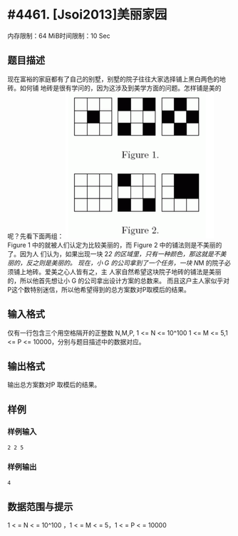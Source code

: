 # #4461. [Jsoi2013]美丽家园

内存限制：64 MiB时间限制：10 Sec

## 题目描述

现在富裕的家庭都有了自己的别墅，别墅的院子往往大家选择铺上黑白两色的地砖。如何铺
地砖是很有学问的，因为这涉及到美学方面的问题。怎样铺是美的呢？先看下面两组： 
 ![](upload/201604/22.png)
Figure 1 中的就被人们认定为比较美丽的，而 Figure 2 中的铺法则是不美丽的了。因为人
们认为，如果出现一块 2*2 的区域里，只有一种颜色，那这就是不美丽的，反之则是美丽的。 
现在，小 G 的公司拿到了一个任务，一块 N*M 的院子必须铺上地砖。爱美之心人皆有之，主
人家自然希望这块院子地砖的铺法是美丽的，所以他首先想让小 G 的公司拿出设计方案的总数来。
而且这户主人家似乎对 P这个数特别迷信，所以他希望得到的总方案数对P取模后的结果。

## 输入格式

仅有一行包含三个用空格隔开的正整数 N,M,P, 1 <= N <= 10^100
1 <= M <= 5,1 <= P <= 10000，分别与题目描述中的数据对应。

## 输出格式

输出总方案数对P 取模后的结果。

## 样例

### 样例输入

    
    2 2 5
    

### 样例输出

    
    4
    

## 数据范围与提示

1 < = N < = 10^100 ，1 < = M < = 5，1 < = P < = 10000
